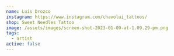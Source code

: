```yaml
---
name: Luis Drozco
instagram: https://www.instagram.com/chavolui_tattoos/
shop: Sweet Needles Tattoo
image: /assets/images/screen-shot-2023-01-09-at-1.09.29-pm.png
tags:
  - artist
active: false
---
```

